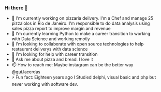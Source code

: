 ### Hi there 👋



- 🔭 I'm currently working on pizzaria delivery. I'm a Chef and manage 25 pizzaiolos in Rio de Janeiro. I'm responsible to do data analysis using sales pizza report to improve margin and revenue
- 🌱 I'm currently learning Python to make a career transition to working with Data Science and working remotly
- 👯 I'm looking to collaborate with open source technologies to help restaurant deliverys with data science
- 🤔 I'm looking for help with career transition
- 💬 Ask me about pizza and bread. I love it
- 📫 How to reach me: Maybe instagram can be the better way @gui.lacerdas 
- ⚡ Fun fact: Eighteen years ago I Studied delphi, visual basic and php but never working with software dev. 


